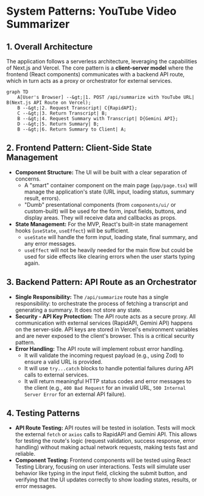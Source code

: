 # System Patterns: YouTube Video Summarizer

## 1. Overall Architecture

The application follows a serverless architecture, leveraging the capabilities of Next.js and Vercel. The core pattern is a **client-server model** where the frontend (React components) communicates with a backend API route, which in turn acts as a proxy or orchestrator for external services.

```mermaid
graph TD
    A[User's Browser] --&gt;|1. POST /api/summarize with YouTube URL| B(Next.js API Route on Vercel);
    B --&gt;|2. Request Transcript| C{RapidAPI};
    C --&gt;|3. Return Transcript| B;
    B --&gt;|4. Request Summary with Transcript| D{Gemini API};
    D --&gt;|5. Return Summary| B;
    B --&gt;|6. Return Summary to Client| A;
```

## 2. Frontend Pattern: Client-Side State Management

-   **Component Structure:** The UI will be built with a clear separation of concerns.
    -   A "smart" container component on the main page (`app/page.tsx`) will manage the application's state (URL input, loading status, summary result, errors).
    -   "Dumb" presentational components (from `components/ui/` or custom-built) will be used for the form, input fields, buttons, and display areas. They will receive data and callbacks as props.
-   **State Management:** For the MVP, React's built-in state management hooks (`useState`, `useEffect`) will be sufficient.
    -   `useState` will handle the form input, loading state, final summary, and any error messages.
    -   `useEffect` will not be heavily needed for the main flow but could be used for side effects like clearing errors when the user starts typing again.

## 3. Backend Pattern: API Route as an Orchestrator

-   **Single Responsibility:** The `/api/summarize` route has a single responsibility: to orchestrate the process of fetching a transcript and generating a summary. It does not store any state.
-   **Security - API Key Protection:** The API route acts as a secure proxy. All communication with external services (RapidAPI, Gemini API) happens on the server-side. API keys are stored in Vercel's environment variables and are never exposed to the client's browser. This is a critical security pattern.
-   **Error Handling:** The API route will implement robust error handling.
    -   It will validate the incoming request payload (e.g., using Zod) to ensure a valid URL is provided.
    -   It will use `try...catch` blocks to handle potential failures during API calls to external services.
    -   It will return meaningful HTTP status codes and error messages to the client (e.g., `400 Bad Request` for an invalid URL, `500 Internal Server Error` for an external API failure).

## 4. Testing Patterns

-   **API Route Testing:** API routes will be tested in isolation. Tests will mock the external `fetch` or `axios` calls to RapidAPI and Gemini API. This allows for testing the route's logic (request validation, success response, error handling) without making actual network requests, making tests fast and reliable.
-   **Component Testing:** Frontend components will be tested using React Testing Library, focusing on user interactions. Tests will simulate user behavior like typing in the input field, clicking the submit button, and verifying that the UI updates correctly to show loading states, results, or error messages.
